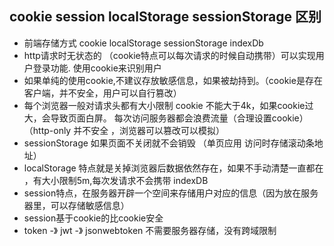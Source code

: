 ## cookie session localStorage sessionStorage 区别
- 前端存储方式 cookie localStorage sessionStorage indexDb
- http请求时无状态的 （cookie特点可以每次请求的时候自动携带）可以实现用户登录功能. 使用cookie来识别用户
- 如果单纯的使用cookie,不建议存放敏感信息，如果被劫持到。（cookie是存在客户端，并不安全，用户可以自行篡改）
- 每个浏览器一般对请求头都有大小限制 cookie 不能大于4k，如果cookie过大，会导致页面白屏。 每次访问服务器都会浪费流量（合理设置cookie）  （http-only 并不安全 ，浏览器可以篡改可以模拟）
- sessionStorage 如果页面不关闭就不会销毁 （单页应用 访问时存储滚动条地址）
- localStorage 特点就是关掉浏览器后数据依然存在，如果不手动清楚一直都在 ，有大小限制5m,每次发请求不会携带  indexDB
- session特点，在服务器开辟一个空间来存储用户对应的信息（因为放在服务器里，可以存储敏感信息）
- session基于cookie的比cookie安全
- token -》 jwt -》 jsonwebtoken 不需要服务器存储，没有跨域限制

